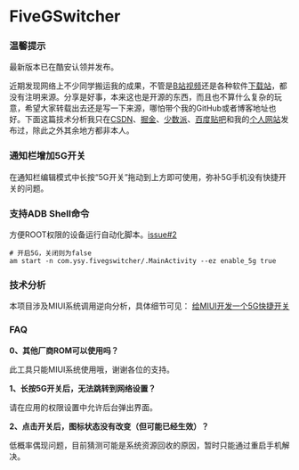 # FiveGSwitcher

### 温馨提示

最新版本已在酷安认领并发布。

近期发现网络上不少同学搬运我的成果，不管是[B站视频](https://www.bilibili.com/video/BV1mX4y1M77n)还是各种软件[下载站](https://www.baidu.com/link?url=kMfjWYWVzYz-IQbSMcRJp_6X0siaOPVatyqIx8WQNnxtmF-lvm9vZZwy4O0YxIhoNgl1pNa2PXzFrljuSb0P7K&wd=&eqid=acbc6524000172a6000000026059c566)，都没有注明来源。分享是好事，本来这也是开源的东西，而且也不算什么复杂的玩意，希望大家转载出去还是写一下来源，哪怕带个我的GitHub或者博客地址也好。下面这篇技术分析我只在[CSDN](https://blog.csdn.net/ysy950803)、[掘金](https://juejin.cn/post/6860735856861773832)、[少数派](https://sspai.com/post/62394)、[百度贴吧](https://tieba.baidu.com/p/6751513821)和我的[个人网站](https://blog.ysy950803.top/2020/08/13/%E7%BB%99MIUI%E5%BC%80%E5%8F%91%E4%B8%80%E4%B8%AA5G%E5%BF%AB%E6%8D%B7%E5%BC%80%E5%85%B3/)发布过，除此之外其余地方都非本人。

### 通知栏增加5G开关

在通知栏编辑模式中长按“5G开关”拖动到上方即可使用，弥补5G手机没有快捷开关的问题。

### 支持ADB Shell命令

方便ROOT权限的设备运行自动化脚本。[issue#2](https://github.com/ysy950803/FiveGSwitcher/issues/2)

```shell
# 开启5G，关闭则为false
am start -n com.ysy.fivegswitcher/.MainActivity --ez enable_5g true
```

### 技术分析

本项目涉及MIUI系统调用逆向分析，具体细节可见：
[给MIUI开发一个5G快捷开关](https://blog.csdn.net/ysy950803/article/details/107975344)

### FAQ

**0、其他厂商ROM可以使用吗？**

此工具只能MIUI系统使用哦，谢谢各位的支持。

**1、长按5G开关后，无法跳转到网络设置？**

请在应用的权限设置中允许后台弹出界面。

**2、点击开关后，图标状态没有改变（但可能已经生效）？**

低概率偶现问题，目前猜测可能是系统资源回收的原因，暂时只能通过重启手机解决。
